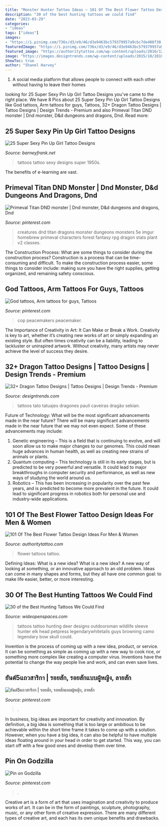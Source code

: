 ```yaml
---
title: "Monster Hunter Tattoo Ideas ~ 101 Of The Best Flower Tattoo Design Ideas For Men &amp; Women"
description: "30 of the best hunting tattoos we could find"
date: "2023-03-29"
categories:
- "ideas"
tags: ["ideas"]
images:
- "https://i.pinimg.com/736x/d3/e9/46/d3e9463bc579379957a9cbc7de408f30.jpg"
featuredImage: "https://i.pinimg.com/736x/d3/e9/46/d3e9463bc579379957a9cbc7de408f30.jpg"
featured_image: "https://authoritytattoo.com/wp-content/uploads/2016/12/FlowerTattoos2.jpg"
image: "https://images.designtrends.com/wp-content/uploads/2015/10/28105128/Dragon-Tattoo-Designs-For-Women.jpg"
ShowToc: true
author: "Shanel Harvey"
---
```



1. A social media platform that allows people to connect with each other without having to leave their homes 

	

		
looking for 25 Super Sexy Pin Up Girl Tattoo Designs you've came to the right place. We have 8 Pics about 25 Super Sexy Pin Up Girl Tattoo Designs like God tattoos, Arm tattoos for guys, Tattoos, 32+ Dragon Tattoo Designs | Tattoo Designs | Design Trends - Premium and also Primeval Titan DND monster | Dnd monster, D&amp;d dungeons and dragons, Dnd. Read more:
		
    
## 25 Super Sexy Pin Up Girl Tattoo Designs

<img loading=lazy src="http://www.barneyfrank.net/wp-content/uploads/2014/01/sexy-pin-up-girl-tattoos.jpg" onerror="this.onerror=null;this.src='https://tse1.mm.bing.net/th?id=OIP.iyhIkzsR33LeNRuJ8sz6qAHaK_&amp;pid=15.1';" alt="25 Super Sexy Pin Up Girl Tattoo Designs">

_Source: barneyfrank.net_

>tattoos tattoo sexy designs super 1950s. 

	

The benefits of e-learning are vast.

    
## Primeval Titan DND Monster | Dnd Monster, D&amp;d Dungeons And Dragons, Dnd

<img loading=lazy src="https://i.pinimg.com/736x/d3/e9/46/d3e9463bc579379957a9cbc7de408f30.jpg" onerror="this.onerror=null;this.src='https://tse3.mm.bing.net/th?id=OIP.oGzP-PV78wmGnLTzDh6TMAHaKf&amp;pid=15.1';" alt="Primeval Titan DND monster | Dnd monster, D&amp;d dungeons and dragons, Dnd">

_Source: pinterest.com_

>creatures dnd titan dragons monster dungeons monsters 5e imgur homebrew primeval characters forest fantasy rpg dragon stats plant v2 classes. 

	

The Construction Process: What are some things to consider during the construction process?
Construction is a process that can be time-consuming and difficult. To make the construction process easier, some things to consider include: making sure you have the right supplies, getting organized, and remaining safety conscious.

    
## God Tattoos, Arm Tattoos For Guys, Tattoos

<img loading=lazy src="https://i.pinimg.com/736x/1a/6d/4c/1a6d4c12d35c2b78c218ab28219109c5.jpg" onerror="this.onerror=null;this.src='https://tse3.mm.bing.net/th?id=OIP.Lhs538Fzd8zLj1nFJ2GSiAHaJ4&amp;pid=15.1';" alt="God tattoos, Arm tattoos for guys, Tattoos">

_Source: pinterest.com_

>cop peacemakers peacemaker. 

	

The Importance of Creativity in Art: It Can Make or Break a Work.
Creativity is key to art, whether it’s creating new works of art or simply expanding an existing style. But often times creativity can be a liability, leading to lackluster or uninspired artwork. Without creativity, many artists may never achieve the level of success they desire.

    
## 32+ Dragon Tattoo Designs | Tattoo Designs | Design Trends - Premium

<img loading=lazy src="https://images.designtrends.com/wp-content/uploads/2015/10/28105128/Dragon-Tattoo-Designs-For-Women.jpg" onerror="this.onerror=null;this.src='https://tse1.mm.bing.net/th?id=OIP.lttUpX12ZM50aqYvK0wqrAHaJ4&amp;pid=15.1';" alt="32+ Dragon Tattoo Designs | Tattoo Designs | Design Trends - Premium">

_Source: designtrends.com_

>tattoos tato tatuajes dragones pauli caveiras dragão sekian. 

	

Future of Technology: What will be the most significant advancements made in the near future?
There will be many significant advancements made in the near future that we may not even expect. Some of these advancements may include: 
1. Genetic engineering – This is a field that is continuing to evolve, and will soon allow us to make major changes to our genomes. This could mean huge advances in human health, as well as creating new strains of animals or plants. 
2. Quantum computing – This technology is still in its early stages, but is predicted to be very powerful and versatile. It could lead to major breakthroughs in computer security and performance, as well as new ways of studying the world around us. 
3. Robotics – This has been increasing in popularity over the past few years, and is predicted to become more prevalent in the future. It could lead to significant progress in robotics both for personal use and industry-wide applications. 

    
## 101 Of The Best Flower Tattoo Design Ideas For Men &amp; Women

<img loading=lazy src="https://authoritytattoo.com/wp-content/uploads/2016/12/FlowerTattoos2.jpg" onerror="this.onerror=null;this.src='https://tse2.mm.bing.net/th?id=OIP.9fQW2flmTuIjHrnsN4fbVwHaLZ&amp;pid=15.1';" alt="101 Of The Best Flower Tattoo Design Ideas For Men &amp; Women">

_Source: authoritytattoo.com_

>flower tattoos tattoo. 

	

Defining Ideas: What is a new idea?
What is a new idea? A new way of looking at something, or an innovative approach to an old problem. Ideas can come in many shapes and forms, but they all have one common goal: to make life easier, better, or more interesting.

    
## 30 Of The Best Hunting Tattoos We Could Find

<img loading=lazy src="http://media-cache-ak0.pinimg.com/originals/13/66/b6/1366b689ba2158ddbefd65e1a1edb57a.jpg" onerror="this.onerror=null;this.src='https://tse2.mm.bing.net/th?id=OIP.m4Qy8aQYHmmBFPG_zufK1AHaJ4&amp;pid=15.1';" alt="30 of the Best Hunting Tattoos We Could Find">

_Source: wideopenspaces.com_

>tattoos tattoo hunting deer designs outdoorsman wildlife sleeve hunter elk head petpress legendarywhitetails guys browning camo legendary bow skull could. 

	

Invention is the process of coming up with a new idea, product, or service. It can be something as simple as coming up with a new way to cook rice, or something more complex like creating a computer virus. Inventions have the potential to change the way people live and work, and can even save lives.

    
## ยันต์5แถวสาริกา | รอยสัก, รอยสักแบบผู้หญิง, ลายสัก

<img loading=lazy src="https://i.pinimg.com/736x/2e/73/91/2e73913a2ffc09ff801ef65bac5135f2.jpg" onerror="this.onerror=null;this.src='https://tse3.mm.bing.net/th?id=OIP.4fW03W4tBGIOPsQwC5QA9AHaJ4&amp;pid=15.1';" alt="ยันต์5แถวสาริกา | รอยสัก, รอยสักแบบผู้หญิง, ลายสัก">

_Source: pinterest.com_

>. 

	

In business, big ideas are important for creativity and innovation. By definition, a big idea is something that is too large or ambitious to be achievable within the short time frame it takes to come up with a solution. However, when you have a big idea, it can also be helpful to have multiple ideas floating around in your head in order to get started. This way, you can start off with a few good ones and develop them over time.

    
## Pin On Godzilla

<img loading=lazy src="https://i.pinimg.com/736x/86/a9/e8/86a9e840bc7eeff2b6a6d332f2406bed.jpg" onerror="this.onerror=null;this.src='https://tse1.mm.bing.net/th?id=OIP.Y1MaUdy1YchnWhEyaE1NFQHaHa&amp;pid=15.1';" alt="Pin on Godzilla">

_Source: pinterest.com_

>. 

	

Creative art is a form of art that uses imagination and creativity to produce works of art. It can be in the form of paintings, sculpture, photography, music, or any other form of creative expression. There are many different types of creative art, and each has its own unique benefits and drawbacks.

